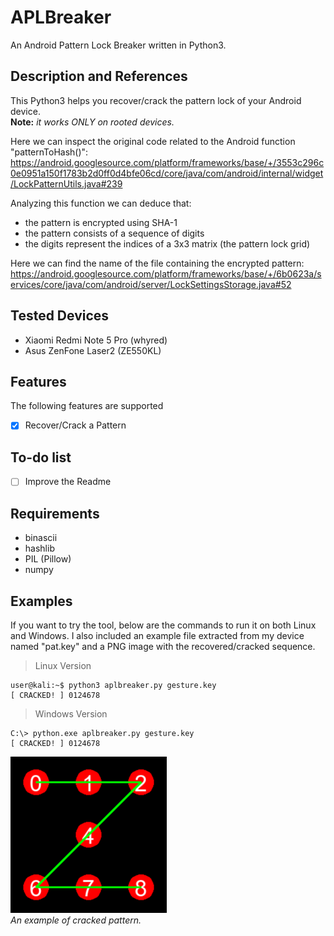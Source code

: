 # APLBreaker
An Android Pattern Lock Breaker written in Python3.

## Description and References
This Python3 helps you recover/crack the pattern lock of your Android device.\
**Note:** _it works ONLY on rooted devices._

Here we can inspect the original code related to the Android function "patternToHash()":\
https://android.googlesource.com/platform/frameworks/base/+/3553c296c0e0951a150f1783b2d0ff0d4bfe06cd/core/java/com/android/internal/widget/LockPatternUtils.java#239

Analyzing this function we can deduce that:
- the pattern is encrypted using SHA-1
- the pattern consists of a sequence of digits
- the digits represent the indices of a 3x3 matrix (the pattern lock grid)

Here we can find the name of the file containing the encrypted pattern:\
https://android.googlesource.com/platform/frameworks/base/+/6b0623a/services/core/java/com/android/server/LockSettingsStorage.java#52

## Tested Devices
- Xiaomi Redmi Note 5 Pro (whyred)
- Asus ZenFone Laser2 (ZE550KL)

## Features
The following features are supported
- [x] Recover/Crack a Pattern

## To-do list
- [ ] Improve the Readme

## Requirements
- binascii
- hashlib
- PIL (Pillow)
- numpy

## Examples
If you want to try the tool, below are the commands to run it on both Linux and Windows.
I also included an example file extracted from my device named "pat.key" and a PNG image with the recovered/cracked sequence.

> Linux Version
```
user@kali:~$ python3 aplbreaker.py gesture.key
[ CRACKED! ] 0124678
```

> Windows Version
```
C:\> python.exe aplbreaker.py gesture.key
[ CRACKED! ] 0124678
```


![Image of Cracked Pattern](https://github.com/AleDiBen/APLBreaker/blob/master/decoded.png)\
_An example of cracked pattern._
